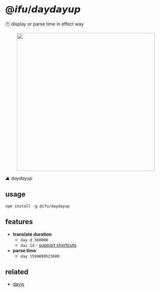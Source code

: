 # @𝙞𝙛𝙪/𝙙𝙖𝙮𝙙𝙖𝙮𝙪𝙥

🕑 display or parse time in effect way

<div align='center'>

<a><img src='/screenshots/daydayup.gif' width='432' /></a>

</div>

*▲ daydayup*

## usage

```
npm install -g @ifu/daydayup
```

## features

- **translate duration**
  - `day d 360000`
  - `dai 1d` - [support shortcuts](https://day.js.org/docs/en/durations/creating#list-of-all-available-units)
- **parse time**
  - `day 1599899523680`

## related

- [dayjs](https://github.com/iamkun/dayjs)